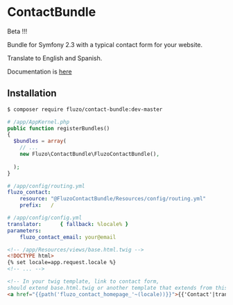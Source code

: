 ContactBundle
=============

Beta !!!

Bundle for Symfony 2.3 with a typical contact form for your website.

Translate to English and Spanish.

Documentation is [here](http://fluzo.info)

## Installation
```Bash
$ composer require fluzo/contact-bundle:dev-master
```

```php
# /app/AppKernel.php
public function registerBundles()
{
  $bundles = array(
    // ...
    new Fluzo\ContactBundle\FluzoContactBundle(),
  
  );
}
```

```yaml
# /app/config/routing.yml
fluzo_contact:
    resource: "@FluzoContactBundle/Resources/config/routing.yml"
    prefix:   /
```

```yaml
# /app/config/config.yml
translator:      { fallback: %locale% }
parameters:
    fluzo_contact_email: your@email
```

```HTML
<!-- /app/Resources/views/base.html.twig -->
<!DOCTYPE html>
{% set locale=app.request.locale %} 
<!-- ... -->
```

```HTML
<!-- In your twig template, link to contact form, 
should extend base.html.twig or another template that extends from this -->
<a href="{{path('fluzo_contact_homepage_'~(locale))}}">{{'Contact'|trans}}</a>
```


